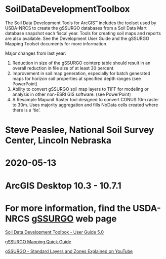 # SoilDataDevelopmentToolbox
The Soil Data Development Tools for ArcGIS™ includes the toolset used by USDA-NRCS to create the gSSURGO databases from a Soil Data Mart database snapshot each fiscal year. Tools for creating soil maps and reports are also available. See the Development User Guide and the gSSURGO Mapping Toolset documents for more information.

Major changes from last year:

1.	Reduction in size of the gSSURGO cointerp table should result in an overall reduction in file size of at least 30 percent.
2.	Improvement in soil map generation, especially for batch generated maps for horizon soil properties at specified depth ranges (see PowerPoint)
3.	Ability to convert gSSURGO soil map layers to TIFF for modeling or analysis in other non-ESRI GIS software. (see PowerPoint)
4.	A Resample Mapunit Raster tool designed to convert CONUS 10m raster to 30m. Uses majority aggregation and fills NoData cells created where there is a ‘tie’.

# Steve Peaslee, National Soil Survey Center, Lincoln Nebraska
# 2020-05-13
# ArcGIS Desktop 10.3 - 10.7.1
# For more information, find the USDA-NRCS <a href="https://www.nrcs.usda.gov/wps/portal/nrcs/detail/soils/survey/geo/?cid=nrcs142p2_053628">gSSURGO</a> web page


<a href="https://www.nrcs.usda.gov/wps/PA_NRCSConsumption/download?cid=nrcseprd362255&ext=pdf">Soil Data Development Toolbox - User Guide 5.0</a>

<a href="https://www.nrcs.usda.gov/wps/PA_NRCSConsumption/download?cid=nrcseprd427806&ext=pdf">gSSURGO Mapping Quick Guide</a>


<a href="https://youtu.be/PxzE1m2CXYo">gSSURGO - Standard Layers and Zones Explained on YouTube</a>
